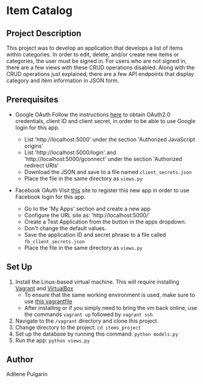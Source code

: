 # Item Catalog

## Project Description
This project was to develop an application that develops a list of items within categories. In order to edit, delete, and/or create new items or categories, the user must be signed in. For users who are not signed in, there are a few views with these CRUD operations disabled. Along with the CRUD operations just explained, there are a few API endpoints that display category and item information in JSON form.

## Prerequisites
- Google OAuth
  Follow the instructions [here](https://developers.google.com/identity/protocols/OAuth2) to obtain OAuth2.0 credentials, client ID and client secret, in order to be able to use Google login for this app.
  - List 'http://localhost:5000' under the section 'Authorized JavaScript origins'
  - List 'http://localhost:5000/login' and 'http://localhost:5000/gconnect' under the section 'Authorized redirect URIs'
  - Download the JSON and save to a file named `client_secrets.json`
  - Place the file in the same directory as `views.py`

- Facebook OAuth
  Visit [this](https://developers.facebook.com) site to register this new app in order to use Facebook login for this app.
  - Go to the 'My Apps' section and create a new app
  - Configure the URL site as: 'http://localhost:5000/'
  - Create a Test Application from the button in the apps dropdown.
  - Don't change the default values.
  - Save the application ID and secret phrase to a file called `fb_client_secrets.json`
  - Place the file in the same directory as `views.py`

## Set Up
1. Install the Linux-based virtual machine. This will require installing [Vagrant](https://www.vagrantup.com/) and [VirtualBox](https://www.virtualbox.org/wiki/Download_Old_Builds_5_1)
    - To ensure that the same working environment is used, make sure to use [this vagrantfile](Vagrantfile)
    - After installing or if you simply need to bring the vm back online, use the commands `vagrant up` followed by `vagrant ssh`
2. Navigate to the `/vagrant` directory and clone this project
3. Change directory to the project: `cd items_project`
4. Set up the database by running this command: `python models.py`
5. Run the app: `python views.py`

## Author
Adilene Pulgarin
